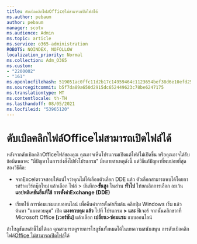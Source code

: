 ```yaml
---
title: ดับเบิลคลิกไฟล์Officeไม่สามารถเปิดไฟล์ได้
ms.author: pebaum
author: pebaum
manager: scotv
ms.audience: Admin
ms.topic: article
ms.service: o365-administration
ROBOTS: NOINDEX, NOFOLLOW
localization_priority: Normal
ms.collection: Adm_O365
ms.custom:
- "2200002"
- "161"
ms.openlocfilehash: 519051ac0ffc11d2b17c14959464c1123654bef38d6e10efd252b4ff3d8bbc1b
ms.sourcegitcommit: b5f7da89a650d2915dc652449623c78be6247175
ms.translationtype: MT
ms.contentlocale: th-TH
ms.lasthandoff: 08/05/2021
ms.locfileid: "53965120"
---
```

# <a name="double-clicking-an-office-file-fails-to-open-it"></a>ดับเบิลคลิกไฟล์Officeไม่สามารถเปิดไฟล์ได้

หลังจากดับเบิลคลิกOfficeไฟล์ของคุณ คุณอาจเห็นโปรแกรมเปิดแต่ไฟล์ไม่เปิดขึ้น หรือคุณอาจได้รับข้อผิดพลาด: "มีปัญหาในการส่งสั่งไปยังโปรแกรม" มีหลายสาเหตุดังนี้ แต่วิธีแก้ปัญหาที่พบบ่อยที่สุดสองวิธีคือ:

- จากExcelตรวจสอบให้แน่ใจว่าคุณไม่ได้เลือกตัวเลือก DDE แล้ว ตัวเลือกสามารถพบได้โดยการสร้างเวิร์กบุ๊กใหม่ แล้วเลือก ไฟล์ > บันทึก>**ขั้นสูง** ในส่วน **ทั่วไป** ให้ยกเลิกการเลือก ละเว้น **แอปพลิเคชันอื่นที่ใช้ การตั้งค่าExchange (DDE)**

- เรียกใช้ การซ่อมแซมแบบออนไลน์ เพื่อคืนค่าการตั้งค่าเริ่มต้น คลิกปุ่ม Windows เริ่ม แล้วค้นหา "แผงควบคุม" เปิด **แผงควบคุม แล้ว** ไปที่ โปรแกรม **> และ** ฟีเจอร์ จากนั้นคลิกขวาที่ Microsoft Office **[เวอร์ชัน]** แล้วเลือก **เปลี่ยน>ซ่อมแซม** แบบออนไลน์

ถ้าโซลูชันเหล่านี้ไม่ได้ผล คุณสามารถดูรายการโซลูชันทั้งหมดได้ในบทความสนับสนุน การดับเบิลคลิกไฟล์[Office ไม่สามารถเปิดไฟล์](https://support.office.com/article/Double-clicking-an-Office-file-fails-to-open-it-1e9c0ad9-34c8-4440-a42e-d30186b29ed6)ได้
